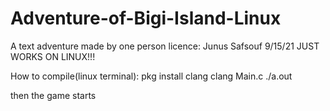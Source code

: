 # Adventure-of-Bigi-Island-Linux

A text adventure made by one person
licence:
Junus Safsouf 9/15/21
JUST WORKS ON LINUX!!!

How to compile(linux terminal):
pkg install clang
clang Main.c
./a.out

then the game starts

